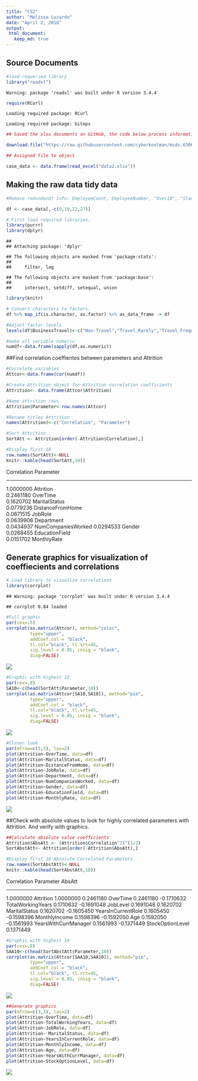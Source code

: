 ```yaml
---
title: "CS2"
author: "Melissa Luzardo"
date: "April 2, 2018"
output: 
 html_document:
   keep_md: true
---
```


## Source Documents


```r
#load requeried library
library("readxl")
```

```
Warning: package 'readxl' was built under R version 3.4.4
```

```r
require(RCurl)
```

```
Loading required package: RCurl
```

```
Loading required package: bitops
```

```r
## Saved the xlsx documents on GitHub, the code below process information from GitHub instead of our local computers.

download.file("https://raw.githubusercontent.com/cyberkoolman/msds.6306.case.study.2/master/CaseStudy2-data.xlsx", "data2.xlsx", mode="wb")

## Assigned file to object 

case_data <- data.frame(read_excel("data2.xlsx"))
```


## Making the raw data tidy data



```r
#Remove redundandt info: EmployeeCount, EmployeeNumber, "Over18", "StandardHours"

df <- case_data[,-c(9,10,22,27)]

# First load required libraries.
library(purrr)
library(dplyr)
```

```
## 
## Attaching package: 'dplyr'
```

```
## The following objects are masked from 'package:stats':
## 
##     filter, lag
```

```
## The following objects are masked from 'package:base':
## 
##     intersect, setdiff, setequal, union
```

```r
library(knitr)

# Convert characters to factors.
df %>% map_if(is.character, as.factor) %>% as_data_frame -> df

#Adjust factor levels
levels(df$BusinessTravel)<-c("Non-Travel","Travel_Rarely","Travel_Frequently")

#make all variable numeric
numdf<-data.frame(sapply(df,as.numeric))
```


##Find correlation coeffientes between parameters and Attrition



```r
#Correlate variables
Attcor<-data.frame(cor(numdf))

#Create Attrition object for Attrition correlation coefficients 
Attrition<- data.frame(Attcor$Attrition)

#Name attrition rows
Attrition$Parameter<-row.names(Attcor)

#Rename titles Attrition
names(Attrition)<-c("Correlation", "Parameter")

#Sort Attrition
SortAtt <- Attrition[order(-Attrition$Correlation),]

#Display first 10
row.names(SortAtt)<-NULL
knitr::kable(head(SortAtt,10))
```



 Correlation  Parameter          
------------  -------------------
   1.0000000  Attrition          
   0.2461180  OverTime           
   0.1620702  MaritalStatus      
   0.0779236  DistanceFromHome   
   0.0671515  JobRole            
   0.0639906  Department         
   0.0434937  NumCompaniesWorked 
   0.0294533  Gender             
   0.0268455  EducationField     
   0.0151702  MonthlyRate        

## Generate graphics for visualization of coeffiecients and correlations


```r
# Load library to visualize correlations
library(corrplot)
```

```
## Warning: package 'corrplot' was built under R version 3.4.4
```

```
## corrplot 0.84 loaded
```

```r
#Full graphic
par(cex=.5)
corrplot(as.matrix(Attcor), method="color", 
         type="upper", 
         addCoef.col = "black",
         tl.col="black", tl.srt=45,
         sig.level = 0.05, insig = "blank", 
         diag=FALSE)
```

![](CS2_V2_files/figure-html/unnamed-chunk-4-1.png)<!-- -->

```r
#Graphic with highest 10
par(cex=.8)
SA10<-c(head(SortAtt$Parameter,10))
corrplot(as.matrix(Attcor[SA10,SA10]), method="pie", 
         type="upper", 
         addCoef.col = "black",
         tl.col="black", tl.srt=45,
         sig.level = 0.05, insig = "blank", 
         diag=FALSE)
```

![](CS2_V2_files/figure-html/unnamed-chunk-4-2.png)<!-- -->

```r
#Closer look
par(mfrow=c(3,3), las=2)
plot(Attrition~OverTime, data=df)
plot(Attrition~MaritalStatus, data=df)
plot(Attrition~DistanceFromHome, data=df)
plot(Attrition~JobRole, data=df)
plot(Attrition~Department, data=df)
plot(Attrition~NumCompaniesWorked, data=df)
plot(Attrition~Gender, data=df)
plot(Attrition~EducationField, data=df)
plot(Attrition~MonthlyRate, data=df)
```

![](CS2_V2_files/figure-html/unnamed-chunk-4-3.png)<!-- -->

##Check with absolute values to look for highly correlated parameters with Attrition. And verify with graphics.

```r
##Calculate absolute value coefficients
Attrition$AbsAtt <- (Attrition$Correlation^2)^(1/2)
SortAbstAtt<- Attrition[order(-Attrition$AbsAtt),]

#Display first 10 Absolute Correlated Parameters
row.names(SortAbstAtt)<-NULL
knitr::kable(head(SortAbstAtt,10))
```



 Correlation  Parameter                  AbsAtt
------------  ---------------------  ----------
   1.0000000  Attrition               1.0000000
   0.2461180  OverTime                0.2461180
  -0.1710632  TotalWorkingYears       0.1710632
  -0.1691048  JobLevel                0.1691048
   0.1620702  MaritalStatus           0.1620702
  -0.1605450  YearsInCurrentRole      0.1605450
  -0.1598396  MonthlyIncome           0.1598396
  -0.1592050  Age                     0.1592050
  -0.1561993  YearsWithCurrManager    0.1561993
  -0.1371449  StockOptionLevel        0.1371449

```r
#Graphic with highest 10
par(cex=.8)
SAA10<-c(head(SortAbstAtt$Parameter,10))
corrplot(as.matrix(Attcor[SAA10,SAA10]), method="pie", 
         type="upper", 
         addCoef.col = "black",
         tl.col="black", tl.srt=45,
         sig.level = 0.05, insig = "blank", 
         diag=FALSE)
```

![](CS2_V2_files/figure-html/unnamed-chunk-5-1.png)<!-- -->

```r
##Generate graphics
par(mfrow=c(3,3), las=2)
plot(Attrition~OverTime, data=df)
plot(Attrition~TotalWorkingYears, data=df)
plot(Attrition~JobRole, data=df)
plot(Attrition~ MaritalStatus, data=df)
plot(Attrition~YearsInCurrentRole, data=df)
plot(Attrition~MonthlyIncome, data=df)
plot(Attrition~Age, data=df)
plot(Attrition~YearsWithCurrManager, data=df)
plot(Attrition~StockOptionLevel, data=df)
```

![](CS2_V2_files/figure-html/unnamed-chunk-5-2.png)<!-- -->

